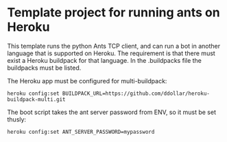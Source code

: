 Template project for running ants on Heroku
===========================================

This template runs the python Ants TCP client, and can run a bot in another language that is supported on Heroku. The requirement is that there must exist a Heroku buildpack for that language.
In the .buildpacks file the buildpacks must be listed.

The Heroku app must be configured for multi-buildpack:

    heroku config:set BUILDPACK_URL=https://github.com/ddollar/heroku-buildpack-multi.git

The boot script takes the ant server password from ENV, so it must be set thusly:

    heroku config:set ANT_SERVER_PASSWORD=mypassword


